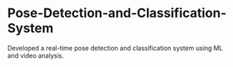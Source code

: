 # Pose-Detection-and-Classification-System
Developed a real-time pose detection and classification system using ML and video analysis.
